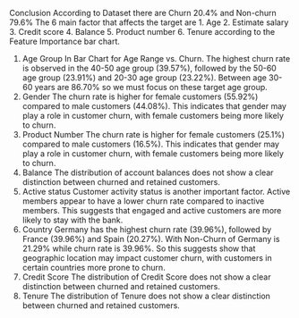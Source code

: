 Conclusion
According to Dataset there are Churn 20.4% and Non-churn 79.6%
The 6 main factor that affects the target are 1. Age 2. Estimate salary 3. Credit score 4. Balance 5. Product number 6. Tenure 
according to the Feature Importance bar chart.
1.	Age Group
In Bar Chart for Age Range vs. Churn. The highest churn rate is observed in the 40-50 age group (39.57%), followed by the 50-60 age group (23.91%) and 20-30 age group (23.22%). Between age 30-60 years are 86.70% so we must focus on these target age group.
2.	Gender
The churn rate is higher for female customers (55.92%) compared to male customers (44.08%). This indicates that gender may play a role in customer churn, with female customers being more likely to churn.
3.	Product Number
The churn rate is higher for female customers (25.1%) compared to male customers (16.5%). This indicates that gender may play a role in customer churn, with female customers being more likely to churn.
4.	Balance
The distribution of account balances does not show a clear distinction between churned and retained customers.
5.	Active status
Customer activity status is another important factor. Active members appear to have a lower churn rate compared to inactive members. This suggests that engaged and active customers are more likely to stay with the bank.
6.	Country
Germany has the highest churn rate (39.96%), followed by France (39.96%) and Spain (20.27%). With Non-Churn of Germany is 21.29% while churn rate is 39.96%. So this suggests show that geographic location may impact customer churn, with customers in certain countries more prone to churn.
7.	Credit Score
The distribution of Credit Score does not show a clear distinction between churned and retained customers.
8.	Tenure
The distribution of Tenure does not show a clear distinction between churned and retained customers.
